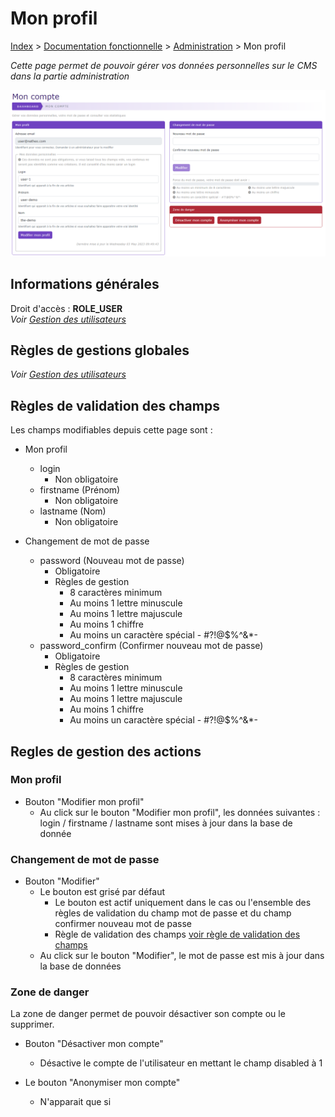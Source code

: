 # Mon profil

[Index](index.md) > [Documentation fonctionnelle](../index.md) > [Administration](index.md) > Mon profil

*Cette page permet de pouvoir gérer vos données personnelles sur le CMS dans la partie administration*

![mon profil](files/mon_profil/mon_profil.png)

## Informations générales
Droit d'accès : **ROLE_USER**  
*Voir [Gestion des utilisateurs](System/user.md#informations-générales)*

## Règles de gestions globales
*Voir [Gestion des utilisateurs](System/user.md#règles-de-gestions-globales)*

## Règles de validation des champs
Les champs modifiables depuis cette page sont :

* Mon profil
  * login
    * Non obligatoire
  * firstname (Prénom)
    * Non obligatoire
  * lastname (Nom)
    * Non obligatoire

* Changement de mot de passe
  * password (Nouveau mot de passe)
    * Obligatoire
    * Règles de gestion
      * 8 caractères minimum
      * Au moins 1 lettre minuscule
      * Au moins 1 lettre majuscule
      * Au moins 1 chiffre
      * Au moins un caractère spécial - #?!@$%^&*-
  * password_confirm (Confirmer nouveau mot de passe)
    * Obligatoire
    * Règles de gestion
        * 8 caractères minimum
        * Au moins 1 lettre minuscule
        * Au moins 1 lettre majuscule
        * Au moins 1 chiffre
        * Au moins un caractère spécial - #?!@$%^&*-

## Regles de gestion des actions

### Mon profil
* Bouton "Modifier mon profil"
  - Au click sur le bouton "Modifier mon profil", les données suivantes : login / firstname / lastname sont mises à jour dans la base de donnée    

### Changement de mot de passe
* Bouton "Modifier"
  * Le bouton est grisé par défaut
    * Le bouton est actif uniquement dans le cas ou l'ensemble des règles de validation du champ mot de passe et du champ confirmer nouveau mot de passe
    * Règle de validation des champs [voir règle de validation des champs](#règles-de-validation-des-champs)
  * Au click sur le bouton "Modifier", le mot de passe est mis à jour dans la base de données

### Zone de danger
La zone de danger permet de pouvoir désactiver son compte ou le supprimer.

* Bouton "Désactiver mon compte"
  * Désactive le compte de l'utilisateur en mettant le champ disabled à 1

* Le bouton "Anonymiser mon compte"
  * N'apparait que si 

